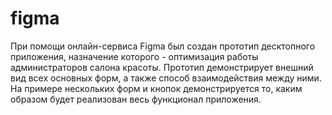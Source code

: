 # figma

При помощи онлайн-сервиса Figma был создан прототип десктопного приложения, назначение которого - оптимизация работы администраторов салона красоты. Прототип демонстрирует внешний вид всех основных форм, а также способ взаимодействия между ними. На примере нескольких форм и кнопок демонстрируется то, каким образом будет реализован весь функционал приложения.